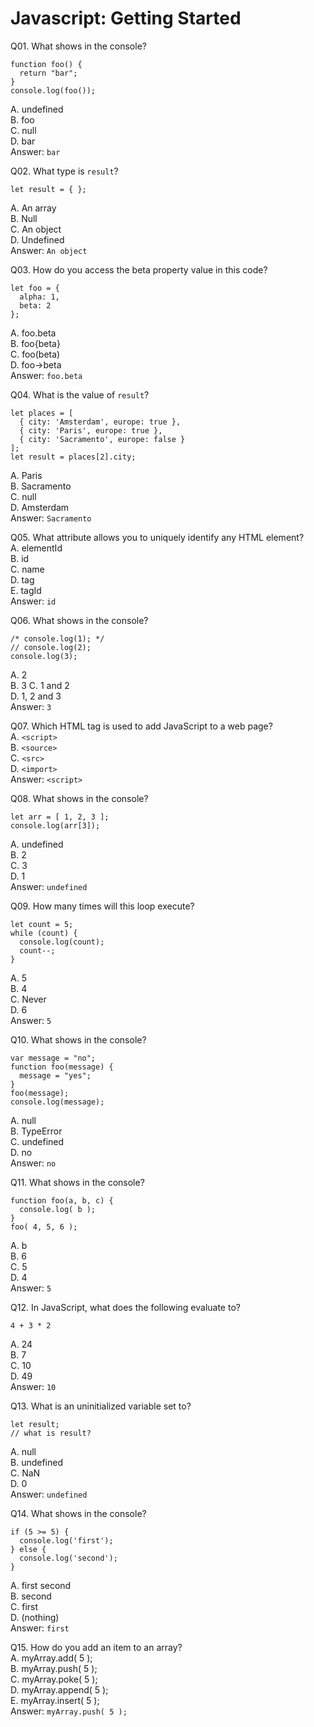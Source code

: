 Javascript: Getting Started  
===========================  

Q01. What shows in the console?  
```
function foo() {  
  return "bar";  
}  
console.log(foo());  
```  
A. undefined  
B. foo  
C. null  
D. bar  
Answer: `bar`  

Q02. What type is `result`?  
```
let result = { };
```  
A. An array  
B. Null  
C. An object  
D. Undefined  
Answer: `An object`  

Q03. How do you access the beta property value in this code?  
```
let foo = {
  alpha: 1,
  beta: 2
};
```  
A. foo.beta  
B. foo{beta}  
C. foo(beta)  
D. foo->beta  
Answer: `foo.beta`  

Q04. What is the value of `result`?  
```
let places = [
  { city: 'Amsterdam', europe: true },
  { city: 'Paris', europe: true },
  { city: 'Sacramento', europe: false }
];
let result = places[2].city;
```  
A. Paris  
B. Sacramento  
C. null  
D. Amsterdam  
Answer: `Sacramento`  

Q05. What attribute allows you to uniquely identify any HTML element?  
A. elementId  
B. id  
C. name  
D. tag  
E. tagId  
Answer: `id`  

Q06. What shows in the console?  
```
/* console.log(1); */
// console.log(2);
console.log(3);
```  
A. 2  
B. 3
C. 1 and 2  
D. 1, 2 and 3  
Answer: `3`  

Q07. Which HTML tag is used to add JavaScript to a web page?  
A. `<script>`  
B. `<source>`  
C. `<src>`  
D. `<import>`  
Answer: `<script>`  

Q08. What shows in the console?  
```
let arr = [ 1, 2, 3 ];
console.log(arr[3]);
```  
A. undefined  
B. 2  
C. 3  
D. 1  
Answer: `undefined`  

Q09. How many times will this loop execute?  
```
let count = 5;
while (count) {
  console.log(count);
  count--;
}
```  
A. 5  
B. 4  
C. Never  
D. 6  
Answer: `5`  

Q10. What shows in the console?  
```
var message = "no";
function foo(message) {
  message = "yes";
}
foo(message);
console.log(message);
```  
A. null  
B. TypeError  
C. undefined  
D. no  
Answer: `no`  

Q11. What shows in the console?  
```
function foo(a, b, c) {
  console.log( b );
}
foo( 4, 5, 6 );
```  
A. b  
B. 6  
C. 5  
D. 4  
Answer: `5`  

Q12. In JavaScript, what does the following evaluate to?  
```
4 + 3 * 2
```  
A. 24  
B. 7  
C. 10  
D. 49  
Answer: `10`  

Q13. What is an uninitialized variable set to?  
```
let result;
// what is result?
```  
A. null  
B. undefined  
C. NaN  
D. 0  
Answer: `undefined`  

Q14. What shows in the console?  
```
if (5 >= 5) {
  console.log('first');
} else {
  console.log('second');
}
```  
A. first second  
B. second  
C. first  
D. (nothing)  
Answer: `first`  

Q15. How do you add an item to an array?  
A. myArray.add( 5 );  
B. myArray.push( 5 );  
C. myArray.poke( 5 );  
D. myArray.append( 5 );  
E. myArray.insert( 5 );  
Answer: `myArray.push( 5 );`  